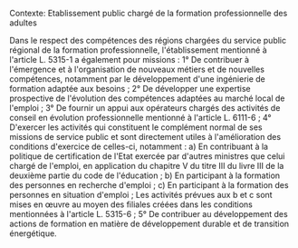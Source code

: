 Contexte: Etablissement public chargé de la formation professionnelle des adultes

Dans le respect des compétences des régions chargées du service public régional de la formation professionnelle, l'établissement mentionné à l'article L. 5315-1 a également pour missions : 1° De contribuer à l'émergence et à l'organisation de nouveaux métiers et de nouvelles compétences, notamment par le développement d'une ingénierie de formation adaptée aux besoins ; 2° De développer une expertise prospective de l'évolution des compétences adaptées au marché local de l'emploi ; 3° De fournir un appui aux opérateurs chargés des activités de conseil en évolution professionnelle mentionné à l'article L. 6111-6 ; 4° D'exercer les activités qui constituent le complément normal de ses missions de service public et sont directement utiles à l'amélioration des conditions d'exercice de celles-ci, notamment : a) En contribuant à la politique de certification de l'Etat exercée par d'autres ministres que celui chargé de l'emploi, en application du chapitre V du titre III du livre III de la deuxième partie du code de l'éducation ; b) En participant à la formation des personnes en recherche d'emploi ; c) En participant à la formation des personnes en situation d'emploi ; Les activités prévues aux b et c sont mises en œuvre au moyen des filiales créées dans les conditions mentionnées à l'article L. 5315-6 ; 5° De contribuer au développement des actions de formation en matière de développement durable et de transition énergétique.